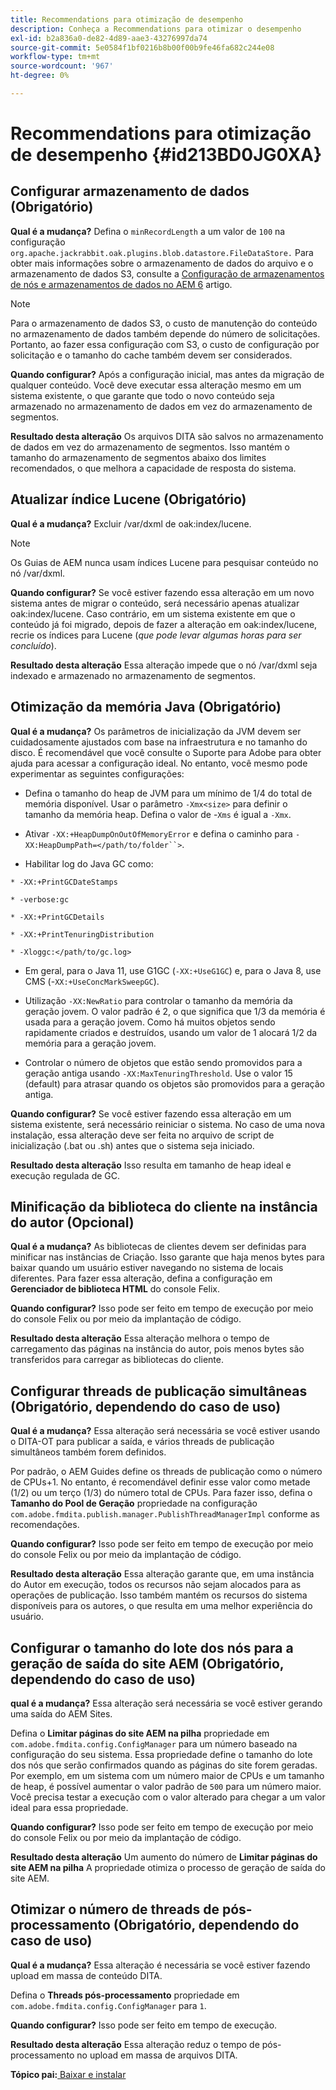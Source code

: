 ```yaml
---
title: Recommendations para otimização de desempenho
description: Conheça a Recommendations para otimizar o desempenho
exl-id: b2a836a0-de82-4d89-aae3-43276997da74
source-git-commit: 5e0584f1bf0216b8b00f00b9fe46fa682c244e08
workflow-type: tm+mt
source-wordcount: '967'
ht-degree: 0%

---
```


# Recommendations para otimização de desempenho {#id213BD0JG0XA}

## Configurar armazenamento de dados \(Obrigatório\)

**Qual é a mudança?**
Defina o `minRecordLength` a um valor de `100` na configuração `org.apache.jackrabbit.oak.plugins.blob.datastore.FileDataStore.` Para obter mais informações sobre o armazenamento de dados do arquivo e o armazenamento de dados S3, consulte a [Configuração de armazenamentos de nós e armazenamentos de dados no AEM 6](https://helpx.adobe.com/experience-manager/6-5/sites/deploying/using/data-store-config.html) artigo.

>[!NOTE]
>
> Para o armazenamento de dados S3, o custo de manutenção do conteúdo no armazenamento de dados também depende do número de solicitações. Portanto, ao fazer essa configuração com S3, o custo de configuração por solicitação e o tamanho do cache também devem ser considerados.

**Quando configurar?**
Após a configuração inicial, mas antes da migração de qualquer conteúdo. Você deve executar essa alteração mesmo em um sistema existente, o que garante que todo o novo conteúdo seja armazenado no armazenamento de dados em vez do armazenamento de segmentos.

**Resultado desta alteração**
Os arquivos DITA são salvos no armazenamento de dados em vez do armazenamento de segmentos. Isso mantém o tamanho do armazenamento de segmentos abaixo dos limites recomendados, o que melhora a capacidade de resposta do sistema.

## Atualizar índice Lucene \(Obrigatório\)

**Qual é a mudança?**
Excluir /var/dxml de oak:index/lucene.

>[!NOTE]
>
> Os Guias de AEM nunca usam índices Lucene para pesquisar conteúdo no nó /var/dxml.

**Quando configurar?**
Se você estiver fazendo essa alteração em um novo sistema antes de migrar o conteúdo, será necessário apenas atualizar oak:index/lucene. Caso contrário, em um sistema existente em que o conteúdo já foi migrado, depois de fazer a alteração em oak:index/lucene, recrie os índices para Lucene \(*que pode levar algumas horas para ser concluído*\).

**Resultado desta alteração**
Essa alteração impede que o nó /var/dxml seja indexado e armazenado no armazenamento de segmentos.

## Otimização da memória Java \(Obrigatório\)

**Qual é a mudança?**
Os parâmetros de inicialização da JVM devem ser cuidadosamente ajustados com base na infraestrutura e no tamanho do disco. É recomendável que você consulte o Suporte para Adobe para obter ajuda para acessar a configuração ideal. No entanto, você mesmo pode experimentar as seguintes configurações:

- Defina o tamanho do heap de JVM para um mínimo de 1/4 do total de memória disponível. Usar o parâmetro `-Xmx<size>` para definir o tamanho da memória heap. Defina o valor de -`Xms` é igual a `-Xmx`.

- Ativar `-XX:+HeapDumpOnOutOfMemoryError` e defina o caminho para `-XX:HeapDumpPath=</path/to/folder``>`.

- Habilitar log do Java GC como:

`* -XX:+PrintGCDateStamps`

`* -verbose:gc`

`* -XX:+PrintGCDetails`

`* -XX:+PrintTenuringDistribution`

`* -Xloggc:</path/to/gc.log>`

- Em geral, para o Java 11, use G1GC \(`-XX:+UseG1GC`\) e, para o Java 8, use CMS \(-`XX:+UseConcMarkSweepGC`\).

- Utilização `-XX:NewRatio` para controlar o tamanho da memória da geração jovem. O valor padrão é 2, o que significa que 1/3 da memória é usada para a geração jovem. Como há muitos objetos sendo rapidamente criados e destruídos, usando um valor de 1 alocará 1/2 da memória para a geração jovem.

- Controlar o número de objetos que estão sendo promovidos para a geração antiga usando `-XX:MaxTenuringThreshold`. Use o valor 15 \(default\) para atrasar quando os objetos são promovidos para a geração antiga.

**Quando configurar?**
Se você estiver fazendo essa alteração em um sistema existente, será necessário reiniciar o sistema. No caso de uma nova instalação, essa alteração deve ser feita no arquivo de script de inicialização \(.bat ou .sh\) antes que o sistema seja iniciado.

**Resultado desta alteração**
Isso resulta em tamanho de heap ideal e execução regulada de GC.

## Minificação da biblioteca do cliente na instância do autor \(Opcional\)

**Qual é a mudança?**
As bibliotecas de clientes devem ser definidas para minificar nas instâncias de Criação. Isso garante que haja menos bytes para baixar quando um usuário estiver navegando no sistema de locais diferentes. Para fazer essa alteração, defina a configuração em **Gerenciador de biblioteca HTML** do console Felix.

**Quando configurar?**
Isso pode ser feito em tempo de execução por meio do console Felix ou por meio da implantação de código.

**Resultado desta alteração**
Essa alteração melhora o tempo de carregamento das páginas na instância do autor, pois menos bytes são transferidos para carregar as bibliotecas do cliente.

## Configurar threads de publicação simultâneas \(Obrigatório, dependendo do caso de uso\)

**Qual é a mudança?**
Essa alteração será necessária se você estiver usando o DITA-OT para publicar a saída, e vários threads de publicação simultâneos também forem definidos.

Por padrão, o AEM Guides define os threads de publicação como o número de CPUs+1. No entanto, é recomendável definir esse valor como metade \(1/2\) ou um terço \(1/3\) do número total de CPUs. Para fazer isso, defina o **Tamanho do Pool de Geração** propriedade na configuração `com.adobe.fmdita.publish.manager.PublishThreadManagerImpl` conforme as recomendações.

**Quando configurar?**
Isso pode ser feito em tempo de execução por meio do console Felix ou por meio da implantação de código.

**Resultado desta alteração**
Essa alteração garante que, em uma instância do Autor em execução, todos os recursos não sejam alocados para as operações de publicação. Isso também mantém os recursos do sistema disponíveis para os autores, o que resulta em uma melhor experiência do usuário.

## Configurar o tamanho do lote dos nós para a geração de saída do site AEM \(Obrigatório, dependendo do caso de uso\)

**qual é a mudança?**
Essa alteração será necessária se você estiver gerando uma saída do AEM Sites.

Defina o **Limitar páginas do site AEM na pilha** propriedade em `com.adobe.fmdita.config.ConfigManager` para um número baseado na configuração do seu sistema. Essa propriedade define o tamanho do lote dos nós que serão confirmados quando as páginas do site forem geradas. Por exemplo, em um sistema com um número maior de CPUs e um tamanho de heap, é possível aumentar o valor padrão de `500` para um número maior. Você precisa testar a execução com o valor alterado para chegar a um valor ideal para essa propriedade.

**Quando configurar?**
Isso pode ser feito em tempo de execução por meio do console Felix ou por meio da implantação de código.

**Resultado desta alteração**
Um aumento do número de **Limitar páginas do site AEM na pilha** A propriedade otimiza o processo de geração de saída do site AEM.

## Otimizar o número de threads de pós-processamento \(Obrigatório, dependendo do caso de uso\)

**Qual é a mudança?**
Essa alteração é necessária se você estiver fazendo upload em massa de conteúdo DITA.

Defina o **Threads pós-processamento** propriedade em `com.adobe.fmdita.config.ConfigManager` para `1`.

**Quando configurar?**
Isso pode ser feito em tempo de execução.

**Resultado desta alteração**
Essa alteração reduz o tempo de pós-processamento no upload em massa de arquivos DITA.

**Tópico pai:**[ Baixar e instalar](download-install.md)
